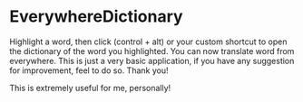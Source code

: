 # EverywhereDictionary
Highlight a word, then click (control + alt)  or your custom shortcut to open the dictionary of the word you highlighted. You can now translate word from everywhere. This is just a very basic application, if you have any suggestion for improvement, feel to do so. Thank you!

This is extremely useful for me, personally!
